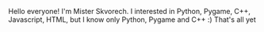 Hello everyone! I'm Mister Skvorech.
I interested in Python, Pygame, C++, Javascript, HTML, but I know only Python, Pygame and C++ :)
That's all yet
